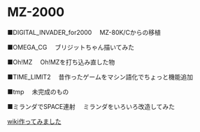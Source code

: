 # MZ-2000

■DIGITAL_INVADER_for2000
　MZ-80K/Cからの移植

■OMEGA_CG
　ブリジットちゃん描いてみた

■Oh!MZ
　Oh!MZを打ち込み直した物
 
■TIME_LIMIT2
　昔作ったゲームをマシン語化でちょっと機能追加
 
■tmp
　未完成のもの
 
■ミランダでSPACE連射
　ミランダをいろいろ改造してみた

[wiki作ってみました](https://github.com/mkomakonkon/MZ-2000/wiki)  
